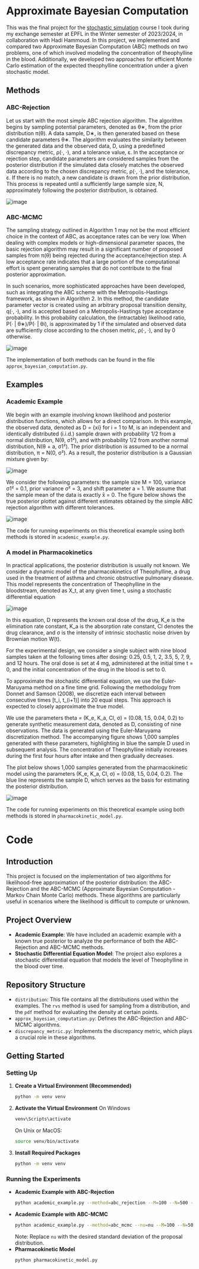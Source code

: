 # Approximate Bayesian Computation

This was the final project for the [stochastic simulation](https://edu.epfl.ch/coursebook/en/stochastic-simulation-MATH-414) course I took during my exchange semester at EPFL in the Winter semester of 2023/2024, in collaboration with Hadi Hammoud. In this project, we implemented and compared two Approximate Bayesian Computation (ABC) methods on two problems, one of which involved modeling the concentration of theophylline in the blood. Additionally, we developed two approaches for efficient Monte Carlo estimation of the expected theophylline concentration under a given stochastic model.

## Methods

### ABC-Rejection

Let us start with the most simple ABC rejection algorithm. The algorithm begins by sampling potential parameters, denoted as θ∗, from the prior distribution π(θ). A data sample, D∗, is then generated based on these candidate parameters θ∗. The algorithm evaluates the similarity between the generated data and the observed data, D, using a predefined discrepancy metric, ρ(·, ·), and a tolerance value, ε. In the acceptance or rejection step, candidate parameters are considered samples from the posterior distribution if the simulated data closely matches the observed data according to the chosen discrepancy metric, ρ(·, ·), and the tolerance, ε. If there is no match, a new candidate is drawn from the prior distribution. This process is repeated until a sufficiently large sample size, N, approximately following the posterior distribution, is obtained.

![image](assets/abc_rejection.png)

### ABC-MCMC

The sampling strategy outlined in Algorithm 1 may not be the most efficient choice in the context of ABC, as acceptance rates can be very low. When dealing with complex models or high-dimensional parameter spaces, the basic rejection algorithm may result in a significant number of proposed samples from π(θ) being rejected during the acceptance/rejection step. A low acceptance rate indicates that a large portion of the computational effort is spent generating samples that do not contribute to the final posterior approximation.

In such scenarios, more sophisticated approaches have been developed, such as integrating the ABC scheme with the Metropolis-Hastings framework, as shown in Algorithm 2. In this method, the candidate parameter vector is created using an arbitrary proposal transition density, q(·, ·), and is accepted based on a Metropolis-Hastings type acceptance probability. In this probability calculation, the (intractable) likelihood ratio, P(· | θ∗)/P(· | θi), is approximated by 1 if the simulated and observed data are sufficiently close according to the chosen metric, ρ(·, ·), and by 0 otherwise.

![image](assets/abc_mcmc.png)

The implementation of both methods can be found in the file `approx_bayesian_computation.py`.

## Examples

### Academic Example

We begin with an example involving known likelihood and posterior distribution functions, which allows for a direct comparison. In this example, the observed data, denoted as D = {xi} for i = 1 to M, is an independent and identically distributed (i.i.d.) sample drawn with probability 1/2 from a normal distribution, N(θ, σ1²), and with probability 1/2 from another normal distribution, N(θ + a, σ1²). The prior distribution is assumed to be a normal distribution, π = N(0, σ²). As a result, the posterior distribution is a Gaussian mixture given by:

![image](assets/formula.png)

We consider the following parameters: the sample size M = 100, variance σ1² = 0.1, prior variance σ² = 3, and shift parameter a = 1. We assume that the sample mean of the data is exactly x̄ = 0. The figure below shows the true posterior plottet against different estimates obtained by the simple ABC rejection algorithm with different tolerances.

![image](assets/rejection_academic_example.png)

The code for running experiments on this theoretical example using both methods is stored in `academic_example.py`.

### A model in Pharmacokinetics

In practical applications, the posterior distribution is usually not known. We consider a dynamic model of the pharmacokinetics of Theophylline, a drug used in the treatment of asthma and chronic obstructive pulmonary disease. This model represents the concentration of Theophylline in the bloodstream, denoted as X_t, at any given time t, using a stochastic differential equation

![image](assets/formula_theophilline.png)

In this equation, D represents the known oral dose of the drug, K_e is the elimination rate constant, K_a is the absorption rate constant, Cl denotes the drug clearance, and σ is the intensity of intrinsic stochastic noise driven by Brownian motion W(t).

For the experimental design, we consider a single subject with nine blood samples taken at the following times after dosing: 0.25, 0.5, 1, 2, 3.5, 5, 7, 9, and 12 hours. The oral dose is set at 4 mg, administered at the initial time t = 0, and the initial concentration of the drug in the blood is set to 0.

To approximate the stochastic differential equation, we use the Euler-Maruyama method on a fine time grid. Following the methodology from Donnet and Samson (2008), we discretize each interval between consecutive times [t_i, t_(i+1)] into 20 equal steps. This approach is expected to closely approximate the true model.


We use the parameters theta = (K_e, K_a, Cl, σ) = (0.08, 1.5, 0.04, 0.2) to generate synthetic measurement data, denoted as D, consisting of nine observations. The data is generated using the Euler-Maruyama discretization method. The accompanying figure shows 1,000 samples generated with these parameters, highlighting in blue the sample D used in subsequent analysis. The concentration of Theophylline initially increases during the first four hours after intake and then gradually decreases.

The plot below shows 1,000 samples generated from the pharmacokinetic model using the parameters (K_e, K_a, Cl, σ) = (0.08, 1.5, 0.04, 0.2). The blue line represents the sample D, which serves as the basis for estimating the posterior distribution.

![image](assets/theophylline.png)

The code for running experiments on this theoretical example using both methods is stored in `pharmacokinetic_model.py`.

# Code

## Introduction
This project is focused on the implementation of two algorithms for likelihood-free approximation of the posterior distribution: the ABC-Rejection and the ABC-MCMC (Approximate Bayesian Computation - Markov Chain Monte Carlo) methods. These algorithms are particularly useful in scenarios where the likelihood is difficult to compute or unknown.

## Project Overview
- **Academic Example**: We have included an academic example with a known true posterior to analyze the performance of both the ABC-Rejection and ABC-MCMC methods.
- **Stochastic Differential Equation Model**: The project also explores a stochastic differential equation that models the level of Theophylline in the blood over time.

## Repository Structure
- `distribution`: This file contains all the distributions used within the examples. The `rvs` method is used for sampling from a distribution, and the `pdf` method for evaluating the density at certain points.
- `approx_bayesian_computation.py`: Defines the ABC-Rejection and ABC-MCMC algorithms.
- `discrepancy_metric.py`: Implements the discrepancy metric, which plays a crucial role in these algorithms.

## Getting Started

### Setting Up
1. **Create a Virtual Environment (Recommended)**
   ```bash
   python -m venv venv
   ```
2. **Activate the Virtual Environment**
    On Windows
    ```bash
   venv\Scripts\activate
   ```
   On Unix or MacOS:
   ```bash
   source venv/bin/activate
   ```
3. **Install Required Packages**
   ```bash
   python -m venv venv
   ```

### Running the Experiments
- **Academic Example with ABC-Rejection**
     ```bash
   python academic_example.py --method=abc_rejection --M=100 --N=500 --plot_distance=True
   ```
- **Academic Example with ABC-MCMC**
     ```bash
   python academic_example.py --method=abc_mcmc --nu=nu --M=100 --N=500
   ```
   Note: Replace `nu` with the desired standard deviation of the proposal distribution.
- **Pharmacokinetic Model**
    ```bash
   python pharmacokinetic_model.py
   ```
